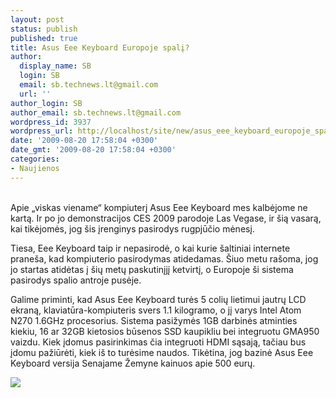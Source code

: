 ```yaml
---
layout: post
status: publish
published: true
title: Asus Eee Keyboard Europoje spalį?
author:
  display_name: SB
  login: SB
  email: sb.technews.lt@gmail.com
  url: ''
author_login: SB
author_email: sb.technews.lt@gmail.com
wordpress_id: 3937
wordpress_url: http://localhost/site/new/asus_eee_keyboard_europoje_spali/
date: '2009-08-20 17:58:04 +0300'
date_gmt: '2009-08-20 17:58:04 +0300'
categories:
- Naujienos
---
```

<p>
<br />Apie „viskas viename“ kompiuterį Asus Eee Keyboard mes kalbėjome ne kartą. Ir po jo demonstracijos CES 2009 parodoje Las Vegase, ir šią vasarą, kai tikėjomės, jog šis įrenginys pasirodys rugpjūčio mėnesį.</p>
<p>Tiesa, Eee Keyboard taip ir nepasirodė, o kai kurie šaltiniai internete praneša, kad kompiuterio pasirodymas atidedamas. Šiuo metu rašoma, jog jo startas atidėtas į šių metų paskutinįjį ketvirtį, o Europoje ši sistema pasirodys spalio antroje pusėje.</p>
<p>Galime priminti, kad Asus Eee Keyboard turės 5 colių lietimui jautrų LCD ekraną, klaviatūra-kompiuteris svers 1.1 kilogramo, o jį varys Intel Atom N270 1.6GHz procesorius. Sistema pasižymės 1GB darbinės atminties kiekiu, 16 ar 32GB kietosios būsenos SSD kaupikliu bei integruotu GMA950 vaizdu. Kiek įdomus pasirinkimas čia integruoti HDMI sąsają, tačiau bus įdomu pažiūrėti, kiek iš to turėsime naudos. Tikėtina, jog bazinė Asus Eee Keyboard versija Senajame Žemyne kainuos apie 500 eurų.</p>
<p><img src="http://www.tcmagazine.com/images/news/Hardware/Asus_Eee_Keyboard_01.jpg" /></p>

